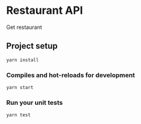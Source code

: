 # Restaurant API
 Get restaurant 
## Project setup
```
yarn install
```

### Compiles and hot-reloads for development
```
yarn start
```

### Run your unit tests
```
yarn test
```
